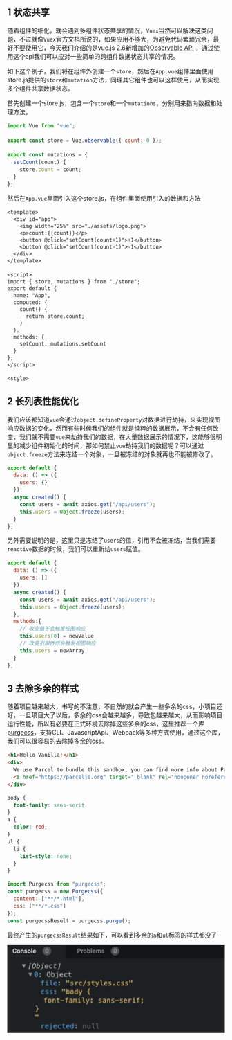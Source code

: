 ## 1 状态共享

随着组件的细化，就会遇到多组件状态共享的情况，`Vuex`当然可以解决这类问题，不过就像`Vuex`官方文档所说的，如果应用不够大，为避免代码繁琐冗余，最好不要使用它，今天我们介绍的是vue.js 2.6新增加的[Observable API](https://link.juejin.im?target=https%3A%2F%2Fvuejs.org%2Fv2%2Fapi%2F%23Vue-observable) ，通过使用这个api我们可以应对一些简单的跨组件数据状态共享的情况。

如下这个例子，我们将在组件外创建一个`store`，然后在`App.vue`组件里面使用store.js提供的`store`和`mutation`方法，同理其它组件也可以这样使用，从而实现多个组件共享数据状态。

首先创建一个store.js，包含一个`store`和一个`mutations`，分别用来指向数据和处理方法。

```js
import Vue from "vue";

export const store = Vue.observable({ count: 0 });

export const mutations = {
  setCount(count) {
    store.count = count;
  }
};
```

然后在`App.vue`里面引入这个store.js，在组件里面使用引入的数据和方法

```vue
<template>
  <div id="app">
    <img width="25%" src="./assets/logo.png">
    <p>count:{{count}}</p>
    <button @click="setCount(count+1)">+1</button>
    <button @click="setCount(count-1)">-1</button>
  </div>
</template>

<script>
import { store, mutations } from "./store";
export default {
  name: "App",
  computed: {
    count() {
      return store.count;
    }
  },
  methods: {
    setCount: mutations.setCount
  }
};
</script>

<style>
```

## 2 长列表性能优化

我们应该都知道`vue`会通过`object.defineProperty`对数据进行劫持，来实现视图响应数据的变化，然而有些时候我们的组件就是纯粹的数据展示，不会有任何改变，我们就不需要`vue`来劫持我们的数据，在大量数据展示的情况下，这能够很明显的减少组件初始化的时间，那如何禁止`vue`劫持我们的数据呢？可以通过`object.freeze`方法来冻结一个对象，一旦被冻结的对象就再也不能被修改了。

```js
export default {
  data: () => ({
    users: {}
  }),
  async created() {
    const users = await axios.get("/api/users");
    this.users = Object.freeze(users);
  }
};
```

另外需要说明的是，这里只是冻结了`users`的值，引用不会被冻结，当我们需要`reactive`数据的时候，我们可以重新给`users`赋值。

```js
export default {
  data: () => ({
    users: []
  }),
  async created() {
    const users = await axios.get("/api/users");
    this.users = Object.freeze(users);
  },
  methods:{
    // 改变值不会触发视图响应
    this.users[0] = newValue
    // 改变引用依然会触发视图响应
    this.users = newArray
  }
};
```

## 3 去除多余的样式

随着项目越来越大，书写的不注意，不自然的就会产生一些多余的css，小项目还好，一旦项目大了以后，多余的css会越来越多，导致包越来越大，从而影响项目运行性能，所以有必要在正式环境去除掉这些多余的css，这里推荐一个库[purgecss](https://link.juejin.im?target=https%3A%2F%2Fwww.purgecss.com%2F)，支持CLI、JavascriptApi、Webpack等多种方式使用，通过这个库，我们可以很容易的去除掉多余的css。

```html
<h1>Hello Vanilla!</h1>
<div>
  We use Parcel to bundle this sandbox, you can find more info about Parcel
  <a href="https://parceljs.org" target="_blank" rel="noopener noreferrer">here</a>.
</div>
```

```css
body {
  font-family: sans-serif;
}
a {
  color: red;
}
ul {
  li {
    list-style: none;
  }
}
```

```js
import Purgecss from "purgecss";
const purgecss = new Purgecss({
  content: ["**/*.html"],
  css: ["**/*.css"]
});
const purgecssResult = purgecss.purge();
```

最终产生的`purgecssResult`结果如下，可以看到多余的`a`和`ul`标签的样式都没了	

![1560523017043](../../.vuepress/public/1560523017043.png)